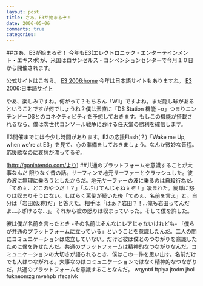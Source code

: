 ```yaml
---
layout: post
title: さあ、E3が始まるぞ！
date: 2006-05-06
comments: true
categories:
---
```


##さあ、E3が始まるぞ！
今年もE3(エレクトロニック・エンターテインメント・エキスポ)が、米国はロサンゼルス・コンベンションセンターで今月１０日から開催されます。

公式サイトはこちら。
[E3 2006:home](http://www.e3expo.com/)
今年は日本語サイトもありますね。
[E3 2006:日本語サイト](http://biz.knt.co.jp/pm/e3/)

やあ、楽しみですね。何がって？もちろん「Wii」ですよね。まだ隠し球があるということですが何でしょうね？僕は素直に「DS Station 機能 +α」つまりニンテンドーDSとのコネクティビティを予想しておきます。もしこの機能が搭載されるなら、僕は次世代コンソール戦争における任天堂の勝利を確信します。

E3開催までには今少し時間があります。E3の応援Flash(？)「Wake me Up, when we're at E3」を見て、心の準備をしておきましょう。なんか微妙な音程。応援歌なのに哀愁が漂ってるぞ。

[](http://www.fredthemonkey.com/cartoons/wakemeupatE3.html)
(http://gonintendo.com/より)
##共通のプラットフォームを意識することが大事なんだ
限りなく昔の話。サーフィンで地元サーファーとクラッシュした。彼の波に無理に乗ろうとしたからだ。地元サーファーの波に乗るのは自殺行為だ。「てめぇ、どこのやつだ！？」「ふざけてんじゃねぇぞ！」凄まれた。簡単に怒りは収まりそうにない。しばらく罵倒が続いた後「てめぇ、名前を言え」と。自分は「岩田(仮称)だ」と答えた。相手は「はぁ？岩田？！...俺も岩田ってんだよ...ふざけるな...」。それから彼の怒りは収まっていった。そして僕を許した。

彼は僕が名前を言ったとき -その名前はそんなにレアじゃないけれども- 「僕らが共通のプラットフォームに立っている」ということを意識したんだ。二人の間にコミュニケーションは成立していない。だけど彼は僕とのつながりを意識したために僕を許せたんだ。共通のプラットフォームは精神的なつながりなんだ。コミュニケーションの大切さが語られるとき、僕はこの一件を思い出す。名前だけでも人はつながれる。大事なのはコミュニケーションではなく精神的なつながりだ。共通のプラットフォームを意識することなんだ。
wqyntd ftpiya jtodm jhol fukneomzg mvehpb rfecaivk